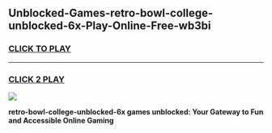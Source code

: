 
## Unblocked-Games-retro-bowl-college-unblocked-6x-Play-Online-Free-wb3bi
<h3>
<a href="https://premium76.site?title=retro-bowl-college-unblocked-6x&ref=26A">CLICK TO PLAY</a></h3>
<hr>

<h3>
<a href="https://premium76.site?title=retro-bowl-college-unblocked-6x&ref=26A">CLICK 2 PLAY</a>
  
</h3>

<a href="https://premium76.site?title=retro-bowl-college-unblocked-6x&ref=26A"><img src="https://clearcache.store/games.png"></a>


**retro-bowl-college-unblocked-6x games unblocked: Your Gateway to Fun and Accessible Online Gaming**
